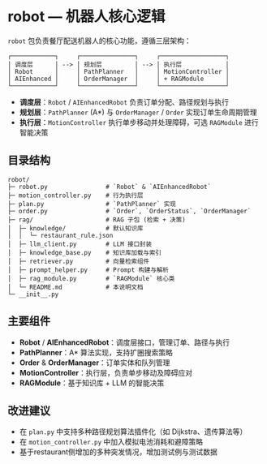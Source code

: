 # robot — 机器人核心逻辑

`robot` 包负责餐厅配送机器人的核心功能，遵循三层架构：

```text
┌────────────┐     ┌───────────────┐     ┌──────────────────┐
│ 调度层      │ --> │ 规划层         │ --> │ 执行层            │
│ Robot      │     │ PathPlanner   │     │ MotionController │
│ AIEnhanced │     │ OrderManager  │     │ + RAGModule      │
└────────────┘     └───────────────┘     └──────────────────┘
```

- **调度层**：`Robot` / `AIEnhancedRobot` 负责订单分配、路径规划与执行
- **规划层**：`PathPlanner` (A*) 与 `OrderManager` / `Order` 实现订单生命周期管理
- **执行层**：`MotionController` 执行单步移动并处理障碍，可选 `RAGModule` 进行智能决策

## 目录结构

```text
robot/
├─ robot.py                # `Robot` & `AIEnhancedRobot`
├─ motion_controller.py    # 行为执行层
├─ plan.py                 # `PathPlanner` 实现
├─ order.py                # `Order`, `OrderStatus`, `OrderManager`
├─ rag/                    # RAG 子包 (检索 + 决策)
│  ├─ knowledge/           # 默认知识库
│  │  └─ restaurant_rule.json
│  ├─ llm_client.py        # LLM 接口封装
│  ├─ knowledge_base.py    # 知识库加载与索引
│  ├─ retriever.py         # 向量检索组件
│  ├─ prompt_helper.py     # Prompt 构建与解析
│  ├─ rag_module.py        # `RAGModule` 核心类
│  └─ README.md            # 本说明文档
└─ __init__.py
```

## 主要组件

- **Robot** / **AIEnhancedRobot**：调度层接口，管理订单、路径与执行
- **PathPlanner**：A* 算法实现，支持扩圈搜索策略
- **Order** & **OrderManager**：订单实体和队列管理
- **MotionController**：执行层，负责单步移动及障碍应对
- **RAGModule**：基于知识库 + LLM 的智能决策

## 改进建议

- 在 `plan.py` 中支持多种路径规划算法插件化（如 Dijkstra、遗传算法等）
- 在 `motion_controller.py` 中加入模拟电池消耗和避障策略
- 基于restaurant侧增加的多种突发情况，增加测试例与测试数据
